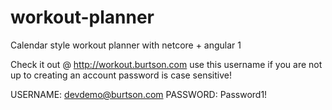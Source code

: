 # workout-planner
Calendar style workout planner with netcore + angular 1

Check it out @ http://workout.burtson.com
use this username if you are not up to creating an account 
password is case sensitive!


USERNAME: devdemo@burtson.com
PASSWORD: Password1!
